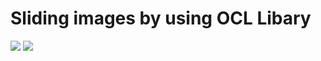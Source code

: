 # Sliding images by using OCL Libary


<img src="https://s6.gifyu.com/images/ezgif.com-gif-maker-2c7339a274898fc16.md.gif"/>
<img src="https://s6.gifyu.com/images/ezgif.com-gif-maker-2c7339a274898fc16.gif"/>
